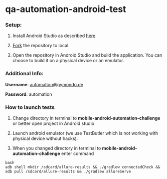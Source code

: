 # qa-automation-android-test

### Setup:
  1) Install Android Studio as described [here](https://developer.android.com/studio/install)
  
  2) [Fork](https://help.github.com/en/github/creating-cloning-and-archiving-repositories/cloning-a-repository) the repository to local.
  
  3) Open the repository in Android Studio and build the application. You can choose to build it on a physical device or an emulator.

### Additional Info:
   **Username**: automation@gymondo.de
   
   **Password**: automation
   
### How to launch tests
1) Change directory in terminal to **mobile-android-automation-challenge** or better open project in Android studio
2) Launch android emulator (we use TestButler which is not working with physical device without hacks).

4) When you changed directory in terminal to **mobile-android-automation-challenge** enter command
```
bash
adb shell mkdir /sdcard/allure-results && ./gradlew connectedCheck && adb pull /sdcard/allure-results && ./gradlew allureServe  

```

